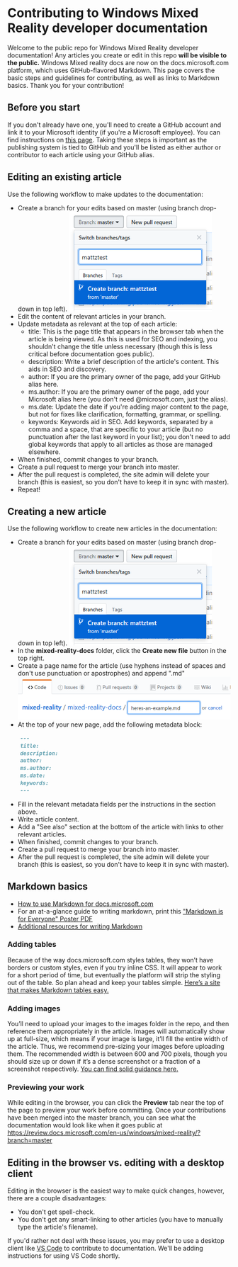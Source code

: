 # Contributing to Windows Mixed Reality developer documentation

Welcome to the public repo for Windows Mixed Reality developer documentation! Any articles you create or edit in this repo **will be visible to the public.** Windows Mixed reality docs are now on the docs.microsoft.com platform, which uses GitHub-flavored Markdown. This page covers the basic steps and guidelines for contributing, as well as links to Markdown basics. Thank you for your contribution! 

## Before you start 

If you don't already have one, you'll need to create a GitHub account and link it to your Microsoft identity (if you're a Microsoft employee). You can find instructions on [this page](https://docs.microsoft.com/en-us/contribute/help-crr/help-content/contribute/contribute-get-started-setup-github). Taking these steps is important as the publishing system is tied to GitHub and you'll be listed as either author or contributor to each article using your GitHub alias.

## Editing an existing article

Use the following workflow to make updates to the documentation:
* Create a branch for your edits based on master (using branch drop-down in top left).
  ![Create a new branch based on master.](images/newbranch.png)
* Edit the content of relevant articles in your branch.
* Update metadata as relevant at the top of each article:
    * title: This is the page title that appears in the browser tab when the article is being viewed. As this is used for SEO and indexing, you shouldn't change the title unless necessary (though this is less critical before documentation goes public).
    * description: Write a brief description of the article's content. This aids in SEO and discovery.
    * author: If you are the primary owner of the page, add your GitHub alias here.
    * ms.author: If you are the primary owner of the page, add your Microsoft alias here (you don't need @microsoft.com, just the alias).
    * ms.date: Update the date if you're adding major content to the page, but not for fixes like clarification, formatting, grammar, or spelling.
    * keywords: Keywords aid in SEO. Add keywords, separated by a comma and a space, that are specific to your article (but no punctuation after the last keyword in your list); you don't need to add global keywords that apply to all articles as those are managed elsewhere. 
* When finished, commit changes to your branch.
* Create a pull request to merge your branch into master.
* After the pull request is completed, the site admin will delete your branch (this is easiest, so you don't have to keep it in sync with master).
* Repeat!

## Creating a new article

Use the following workflow to create new articles in the documentation:
* Create a branch for your edits based on master (using branch drop-down in top left).
  ![Create a new branch based on master.](images/newbranch.png)
* In the **mixed-reality-docs** folder, click the **Create new file** button in the top right.
* Create a page name for the article (use hyphens instead of spaces and don't use punctuation or apostrophes) and append ".md"
  ![Name your new page.](images/newpagetitle.png)
* At the top of your new page, add the following metadata block:
```md
    ---
    title: 
    description: 
    author: 
    ms.author: 
    ms.date: 
    keywords: 
    ---
```

* Fill in the relevant metadata fields per the instructions in the section above.
* Write article content.
* Add a "See also" section at the bottom of the article with links to other relevant articles.
* When finished, commit changes to your branch.
* Create a pull request to merge your branch into master.
* After the pull request is completed, the site admin will delete your branch (this is easiest, so you don't have to keep it in sync with master).

## Markdown basics
* [How to use Markdown for docs.microsoft.com](https://docs.microsoft.com/en-us/contribute/help-crr/help-content/contribute/contribute-how-to-write-use-markdown)
* For an at-a-glance guide to writing markdown, print this ["Markdown is for Everyone" Poster PDF](images/DocsMarkdownPoster.pdf)
* [Additional resources for writing Markdown](https://review.docs.microsoft.com/en-us/windows-authoring-guide/writing-guidance/writing-markdown?branch=master)

### Adding tables
Because of the way docs.microsoft.com styles tables, they won’t have borders or custom styles, even if you try inline CSS. It will appear to work for a short period of time, but eventually the platform will strip the styling out of the table. So plan ahead and keep your tables simple. [Here’s a site that makes Markdown tables easy.](http://www.tablesgenerator.com/markdown_tables)

### Adding images
You’ll need to upload your images to the images folder in the repo, and then reference them appropriately in the article. Images will automatically show up at full-size, which means if your image is large, it’ll fill the entire width of the article. Thus, we recommend pre-sizing your images before uploading them. The recommended width is between 600 and 700 pixels, though you should size up or down if it’s a dense screenshot or a fraction of a screenshot respectively. [You can find solid guidance here.](https://review.docs.microsoft.com/en-us/help/style/style-how-to-visuals-static-art-types?branch=master)

### Previewing your work
While editing in the browser, you can click the **Preview** tab near the top of the page to preview your work before committing. Once your contributions have been merged into the master branch, you can see what the documentation would look like when it goes public at https://review.docs.microsoft.com/en-us/windows/mixed-reality/?branch=master

## Editing in the browser vs. editing with a desktop client

Editing in the browser is the easiest way to make quick changes, however, there are a couple disadvantages:
* You don't get spell-check.
* You don't get any smart-linking to other articles (you have to manually type the article's filename).

If you'd rather not deal with these issues, you may prefer to use a desktop client like [VS Code](https://code.visualstudio.com/) to contribute to documentation. We'll be adding instructions for using VS Code shortly.

